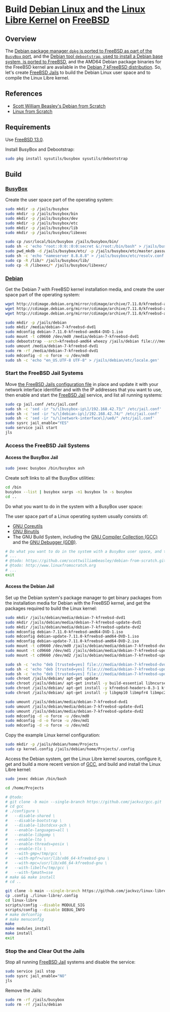 # Build [Debian Linux](https://www.debian.org/) and the [Linux Libre Kernel](https://www.fsfla.org/ikiwiki/selibre/linux-libre/) on [FreeBSD](https://www.freebsd.org/)

## Overview

The [Debian package manager `dpkg` is ported to FreeBSD as part of the `BusyBox` port](https://cgit.freebsd.org/ports/tree/sysutils/busybox/pkg-descr), and the [Debian tool `debootstrap`, used to install a Debian base system, is ported to FreeBSD](https://cgit.freebsd.org/ports/tree/sysutils/debootstrap/pkg-descr), and the AMD64 Debian package binaries for the FreeBSD kernel are available in the [Debian 7 kFreeBSD distribution](https://www.debian.org/releases/wheezy/kfreebsd-amd64/release-notes.en.pdf). So, let's create [FreeBSD Jails](https://docs.freebsd.org/en/books/handbook/jails/) to build the Debian Linux user space and to compile the Linux Libre kernel.

## References

- [Scott William Beasley's Debian from Scratch](https://github.com/scottwilliambeasley/debian-from-scratch.git)
- [Linux from Scratch](http://www.linuxfromscratch.org)

## Requirements

Use [FreeBSD 13.0](https://www.freebsd.org/releases/13.0R/announce/).

Install BusyBox and Debootstrap:

```sh
sudo pkg install sysutils/busybox sysutils/debootstrap
```

## Build

### [BusyBox](https://busybox.net/)

Create the user space part of the operating system:

```sh
sudo mkdir -p /jails/busybox
sudo mkdir -p /jails/busybox/bin
sudo mkdir -p /jails/busybox/dev
sudo mkdir -p /jails/busybox/etc
sudo mkdir -p /jails/busybox/lib
sudo mkdir -p /jails/busybox/libexec

sudo cp /usr/local/bin/busybox /jails/busybox/bin/
sudo sh -c 'echo "root::0:0::0:0:secret &:/root:/bin/bash" > /jails/busybox/etc/master.passwd'
sudo pwd_mkdb -d /jails/busybox/etc/ -p /jails/busybox/etc/master.passwd
sudo sh -c 'echo "nameserver 8.8.8.8" > /jails/busybox/etc/resolv.conf'
sudo cp -R /lib/* /jails/busybox/lib/
sudo cp -R /libexec/* /jails/busybox/libexec/
```

### [Debian](https://www.debian.org/)

Get the Debian 7 with FreeBSD kernel installation media, and create the user space part of the operating system:

```sh
wget http://cdimage.debian.org/mirror/cdimage/archive/7.11.0/kfreebsd-amd64/iso-dvd/debian-7.11.0-kfreebsd-amd64-DVD-1.iso
wget http://cdimage.debian.org/mirror/cdimage/archive/7.11.0/kfreebsd-amd64/iso-dvd/debian-update-7.11.0-kfreebsd-amd64-DVD-1.iso
wget http://cdimage.debian.org/mirror/cdimage/archive/7.11.0/kfreebsd-amd64/iso-dvd/debian-update-7.11.0-kfreebsd-amd64-DVD-2.iso

sudo mkdir -p /jails/debian
sudo mkdir /media/debian-7-kfreebsd-dvd1
sudo mdconfig debian-7.11.0-kfreebsd-amd64-DVD-1.iso
sudo mount -t cd9660 /dev/md0 /media/debian-7-kfreebsd-dvd1
sudo debootstrap --arch=kfreebsd-amd64 wheezy /jails/debian file:///media/debian-7-kfreebsd-dvd1
sudo umount /media/debian-7-kfreebsd-dvd1
sudo rm -rf /media/debian-7-kfreebsd-dvd1
sudo mdconfig -d -o force -u /dev/md0
sudo sh -c 'echo "en_US.UTF-8 UTF-8" > /jails/debian/etc/locale.gen'
```

### Start the FreeBSD Jail Systems

Move [the FreeBSD Jails configuration file](./jail.conf) in place and update it with your network interface identifier and with the IP addresses that you want to use, then enable and start the [FreeBSD Jail](https://docs.freebsd.org/en/books/handbook/jails/) service, and list all running systems:

```sh
sudo cp jail.conf /etc/jail.conf
sudo sh -c 'sed -ir "s/\[busybox-ip\]/192.168.42.73/" /etc/jail.conf'
sudo sh -c 'sed -ir "s/\[debian-ip\]/192.168.42.74/" /etc/jail.conf'
sudo sh -c 'sed -ir "s/\[network-interface\]/ue0/" /etc/jail.conf'
sudo sysrc jail_enable="YES"
sudo service jail start
jls
```

### Access the FreeBSD Jail Systems

#### Access the BusyBox Jail

```sh
sudo jexec busybox /bin/busybox ash
```

Create soft links to all the BusyBox utilities:

```sh
cd /bin
busybox --list | busybox xargs -n1 busybox ln -s busybox
cd ..
```

Do what you want to do in the system with a BusyBox user space:

The user space part of a Linux operating system usually consists of:
- [GNU Coreutils](https://www.gnu.org/software/coreutils/)
- [GNU Binutils](https://www.gnu.org/software/binutils)
- The GNU Build System, including the [GNU Compiler Collection (GCC)](https://www.gnu.org/software/gcc/) and the [GNU Debugger (GDB)](https://www.sourceware.org/gdb/).

```sh
# Do what you want to do in the system with a BusyBox user space, and then exit back out to FreeBSD
# ...
# @todo: https://github.com/scottwilliambeasley/debian-from-scratch.git
# @todo: http://www.linuxfromscratch.org
# ...
exit
```

#### Access the Debian Jail

Set up the Debian system's package manager to get binary packages from the installation media for Debian with the FreeBSD kernel, and get the packages required to build the Linux kernel:

```sh
sudo mkdir /jails/debian/media/debian-7-kfreebsd-dvd1
sudo mkdir /jails/debian/media/debian-7-kfreebsd-update-dvd1
sudo mkdir /jails/debian/media/debian-7-kfreebsd-update-dvd2
sudo mdconfig debian-7.11.0-kfreebsd-amd64-DVD-1.iso
sudo mdconfig debian-update-7.11.0-kfreebsd-amd64-DVD-1.iso
sudo mdconfig debian-update-7.11.0-kfreebsd-amd64-DVD-2.iso
sudo mount -t cd9660 /dev/md0 /jails/debian/media/debian-7-kfreebsd-dvd1
sudo mount -t cd9660 /dev/md1 /jails/debian/media/debian-7-kfreebsd-update-dvd1
sudo mount -t cd9660 /dev/md2 /jails/debian/media/debian-7-kfreebsd-update-dvd2

sudo sh -c 'echo "deb [trusted=yes] file:///media/debian-7-kfreebsd-dvd1 wheezy main contrib" > /jails/debian/etc/apt/sources.list'
sudo sh -c 'echo "deb [trusted=yes] file:///media/debian-7-kfreebsd-update-dvd1 wheezy main contrib non-free" >> /jails/debian/etc/apt/sources.list'
sudo sh -c 'echo "deb [trusted=yes] file:///media/debian-7-kfreebsd-update-dvd2 wheezy main contrib non-free" >> /jails/debian/etc/apt/sources.list'
sudo chroot /jails/debian/ apt-get update
sudo chroot /jails/debian/ apt-get install -y build-essential libncurses-dev libelf1 bison flex libssl-dev bc git
sudo chroot /jails/debian/ apt-get install -y kfreebsd-headers-8.3-1 kfreebsd-kernel-headers util-linux util-linux-locales linux-base linux-source-3.2 linux-support-3.2.0-4
sudo chroot /jails/debian/ apt-get install -y libgmp10 libmpfr4 libmpc2

sudo umount /jails/debian/media/debian-7-kfreebsd-dvd1
sudo umount /jails/debian/media/debian-7-kfreebsd-update-dvd1
sudo umount /jails/debian/media/debian-7-kfreebsd-update-dvd2
sudo mdconfig -d -o force -u /dev/md0
sudo mdconfig -d -o force -u /dev/md1
sudo mdconfig -d -o force -u /dev/md2
```

Copy the example Linux kernel configuration:

```sh
sudo mkdir -p /jails/debian/home/Projects
sudo cp kernel.config /jails/debian/home/Projects/.config
```

Access the Debian system, get the Linux Libre kernel sources, configure it, get and build a more recent version of [GCC](https://gcc.gnu.org/), and build and install the Linux Libre kernel:

```sh
sudo jexec debian /bin/bash
```

```sh
cd /home/Projects

# @todo:
# git clone -b main --single-branch https://github.com/jackvz/gcc.git
# cd gcc
# ./configure \
#   --disable-shared \
#   --disable-bootstrap \
#   --disable-libstdcxx-pch \
#   --enable-languages=all \
#   --enable-libgomp \
#   --enable-lto \
#   --enable-threads=posix \
#   --enable-tls \
#   --with-gmp=/tmp/gcc \
#   --with-mpfr=/usr/lib/x86_64-kfreebsd-gnu \
#   --with-mpc=/usr/lib/x86_64-kfreebsd-gnu \
#   --with-libelf=/tmp/gcc \
#   --with-fpmath=sse
# make && make install
# cd ..

git clone -b main --single-branch https://github.com/jackvz/linux-libre.git
cp .config ./linux-libre/.config
cd linux-libre
scripts/config --disable MODULE_SIG
scripts/config --disable DEBUG_INFO
# make defconfig
# make menuconfig
make
make modules_install
make install
exit
```

### Stop the and Clear Out the Jails

Stop all running [FreeBSD Jail](https://docs.freebsd.org/en/books/handbook/jails/) systems and disable the service:

```sh
sudo service jail stop
sudo sysrc jail_enable="NO"
jls
```

Remove the Jails:

```sh
sudo rm -rf /jails/busybox
sudo rm -rf /jails/debian
```
